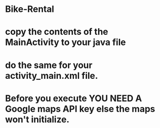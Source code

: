 # Bike-Rental
# copy the contents of the MainActivity to your java file 
# do the same for your activity_main.xml file.
# Before you execute YOU NEED A Google maps API key else the maps won't initialize.
